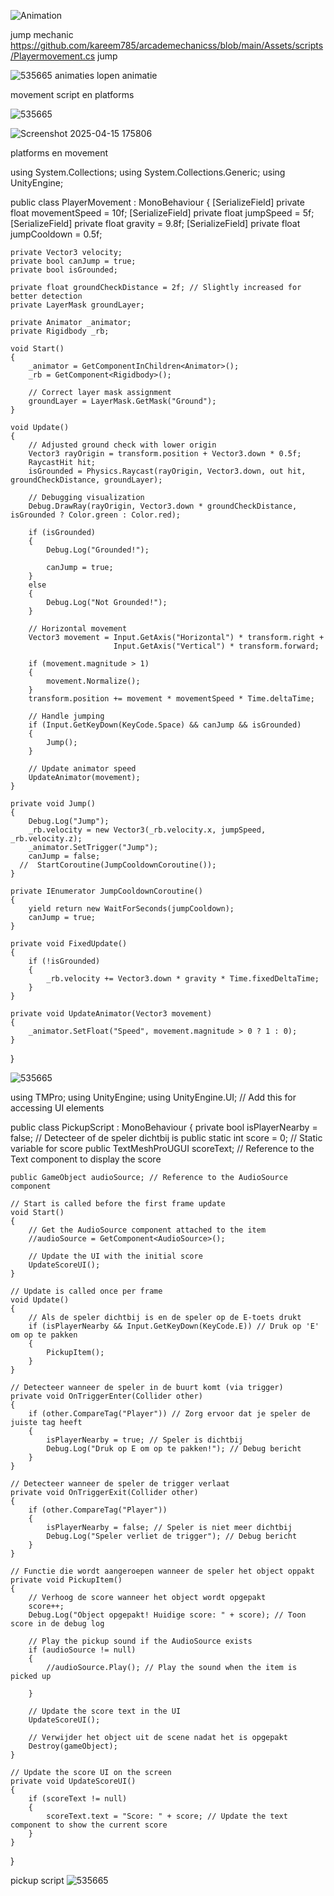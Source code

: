 ![Animation](https://github.com/user-attachments/assets/1cd693b3-7d3f-4d19-bd9c-5ba6a9b16a84)

jump mechanic
https://github.com/kareem785/arcademechanicss/blob/main/Assets/scripts/Playermovement.cs
jump 

![535665](https://github.com/user-attachments/assets/85174e62-698a-4037-87fe-93af44ba8736)
animaties
lopen animatie




movement script en platforms


![535665](https://github.com/user-attachments/assets/3b819354-99d4-4b2f-b268-e0a872bfe7cb)

![Screenshot 2025-04-15 175806](https://github.com/user-attachments/assets/d596dc92-c50c-4690-971b-02edceba2dcb)

platforms en movement

using System.Collections;
using System.Collections.Generic;
using UnityEngine;

public class PlayerMovement : MonoBehaviour
{
    [SerializeField]
    private float movementSpeed = 10f;
    [SerializeField]
    private float jumpSpeed = 5f;
    [SerializeField]
    private float gravity = 9.8f;
    [SerializeField]
    private float jumpCooldown = 0.5f;

    private Vector3 velocity;
    private bool canJump = true;
    private bool isGrounded;

    private float groundCheckDistance = 2f; // Slightly increased for better detection
    private LayerMask groundLayer;

    private Animator _animator;
    private Rigidbody _rb;

    void Start()
    {
        _animator = GetComponentInChildren<Animator>();
        _rb = GetComponent<Rigidbody>();

        // Correct layer mask assignment
        groundLayer = LayerMask.GetMask("Ground");
    }

    void Update()
    {
        // Adjusted ground check with lower origin
        Vector3 rayOrigin = transform.position + Vector3.down * 0.5f;
        RaycastHit hit;
        isGrounded = Physics.Raycast(rayOrigin, Vector3.down, out hit, groundCheckDistance, groundLayer);

        // Debugging visualization
        Debug.DrawRay(rayOrigin, Vector3.down * groundCheckDistance, isGrounded ? Color.green : Color.red);

        if (isGrounded)
        {
            Debug.Log("Grounded!");

            canJump = true;    
        }
        else
        {
            Debug.Log("Not Grounded!");
        }

        // Horizontal movement
        Vector3 movement = Input.GetAxis("Horizontal") * transform.right +
                           Input.GetAxis("Vertical") * transform.forward;

        if (movement.magnitude > 1)
        {
            movement.Normalize();
        }
        transform.position += movement * movementSpeed * Time.deltaTime;

        // Handle jumping
        if (Input.GetKeyDown(KeyCode.Space) && canJump && isGrounded)
        {
            Jump();
        }

        // Update animator speed
        UpdateAnimator(movement);
    }

    private void Jump()
    {
        Debug.Log("Jump");
        _rb.velocity = new Vector3(_rb.velocity.x, jumpSpeed, _rb.velocity.z);
        _animator.SetTrigger("Jump");
        canJump = false;
      //  StartCoroutine(JumpCooldownCoroutine());
    }

    private IEnumerator JumpCooldownCoroutine()
    {
        yield return new WaitForSeconds(jumpCooldown);
        canJump = true;
    }

    private void FixedUpdate()
    {
        if (!isGrounded)
        {
            _rb.velocity += Vector3.down * gravity * Time.fixedDeltaTime;
        }
    }

    private void UpdateAnimator(Vector3 movement)
    {
        _animator.SetFloat("Speed", movement.magnitude > 0 ? 1 : 0);
    }
}

![535665](https://github.com/user-attachments/assets/652ccce2-dd3b-422c-b639-541deee60c65)


using TMPro;
using UnityEngine;
using UnityEngine.UI;  // Add this for accessing UI elements

public class PickupScript : MonoBehaviour
{
    private bool isPlayerNearby = false; // Detecteer of de speler dichtbij is
    public static int score = 0; // Static variable for score
    public TextMeshProUGUI scoreText; // Reference to the Text component to display the score

    public GameObject audioSource; // Reference to the AudioSource component

    // Start is called before the first frame update
    void Start()
    {
        // Get the AudioSource component attached to the item
        //audioSource = GetComponent<AudioSource>();

        // Update the UI with the initial score
        UpdateScoreUI();
    }

    // Update is called once per frame
    void Update()
    {
        // Als de speler dichtbij is en de speler op de E-toets drukt
        if (isPlayerNearby && Input.GetKeyDown(KeyCode.E)) // Druk op 'E' om op te pakken
        {
            PickupItem();
        }
    }

    // Detecteer wanneer de speler in de buurt komt (via trigger)
    private void OnTriggerEnter(Collider other)
    {
        if (other.CompareTag("Player")) // Zorg ervoor dat je speler de juiste tag heeft
        {
            isPlayerNearby = true; // Speler is dichtbij
            Debug.Log("Druk op E om op te pakken!"); // Debug bericht
        }
    }

    // Detecteer wanneer de speler de trigger verlaat
    private void OnTriggerExit(Collider other)
    {
        if (other.CompareTag("Player"))
        {
            isPlayerNearby = false; // Speler is niet meer dichtbij
            Debug.Log("Speler verliet de trigger"); // Debug bericht
        }
    }

    // Functie die wordt aangeroepen wanneer de speler het object oppakt
    private void PickupItem()
    {
        // Verhoog de score wanneer het object wordt opgepakt
        score++;
        Debug.Log("Object opgepakt! Huidige score: " + score); // Toon score in de debug log

        // Play the pickup sound if the AudioSource exists
        if (audioSource != null)
        {
            //audioSource.Play(); // Play the sound when the item is picked up
            
        }

        // Update the score text in the UI
        UpdateScoreUI();

        // Verwijder het object uit de scene nadat het is opgepakt
        Destroy(gameObject);
    }

    // Update the score UI on the screen
    private void UpdateScoreUI()
    {
        if (scoreText != null)
        {
            scoreText.text = "Score: " + score; // Update the text component to show the current score
        }
    }
}

pickup script
![535665](https://github.com/user-attachments/assets/d50d2d4c-69f0-4618-8c5e-b16583b8ec14)



